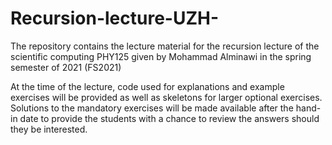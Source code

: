 # Recursion-lecture-UZH-

The repository contains the lecture material for the recursion lecture of the scientific computing PHY125 given by Mohammad Alminawi in the spring semester of 2021 (FS2021)

At the time of the lecture, code used for explanations and example exercises will be provided as well as skeletons for larger optional exercises. Solutions to the mandatory exercises will be made available after the hand-in date to provide the students with a chance to review the answers should they be interested.
